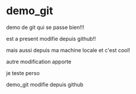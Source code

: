 # demo_git
demo de git qui se passe bien!!!

est a present modifie depuis github!!

mais aussi depuis ma machine locale et c'est cool!

autre modification apporte

je teste perso

demo_git modifie depuis github


